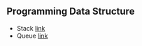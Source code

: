 ## Programming Data Structure
- Stack [link](https://github.com/dchprojects/Swift_Data_Structure/blob/master/Swift_Data_Structure.playground/Sources/Stack.swift)
- Queue [link](https://github.com/dchprojects/Swift_Data_Structure/blob/master/Swift_Data_Structure.playground/Sources/Queue.swift)
